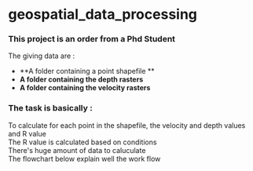 # geospatial_data_processing  
### This project is an order from a Phd Student  
The giving data are  :
- **A folder containing a point shapefile **    
- **A folder containing the depth rasters**   
- **A folder containing the velocity rasters**   

### The task is basically :   

To calculate for each point in the shapefile, the velocity and depth values and R value  
The R value is calculated based on conditions  
There's huge amount of data to caluculate    
The flowchart below explain well the work flow  
